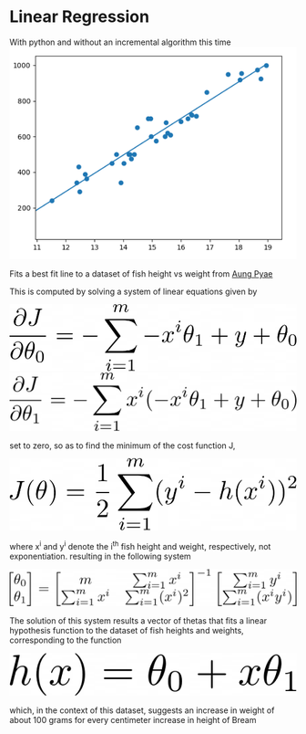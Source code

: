 # Linear Regression
With python and without an incremental algorithm this time
![Regression](img/screenshot.png)

Fits a best fit line to a dataset of fish height vs weight from [Aung Pyae](https://www.kaggle.com/aungpyaeap/fish-market/data)

This is computed by solving a system of linear equations given by

![partial derivative of cost function w.r.t theta0](img/djdtheta0.png)
![partial derivative of cost function w.r.t theta1](img/djdtheta1.png)

set to zero, so as to find the minimum of the cost function J,

![cost function](img/cost.png)

where x<sup>i</sup> and y<sup>i</sup> denote the i<sup>th</sup> fish height and weight, respectively, not exponentiation.
resulting in the following system

![resulting system](img/system.png)

The solution of this system results a vector of thetas that fits a linear hypothesis function to the dataset of fish heights and weights, corresponding to the function

![h function](img/h.png)

which, in the context of this dataset, suggests an increase in weight of about 100 grams for every centimeter increase in height of Bream
